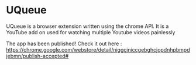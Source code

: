 # UQueue

UQueue is a browser extension written using the chrome API. It is a YouTube add on used for watching multiple Youtube videos painlessly

The app has been published!
Check it out here : https://chrome.google.com/webstore/detail/niggciniccgebghcjopdnhpbmpdjebmn/publish-accepted#
